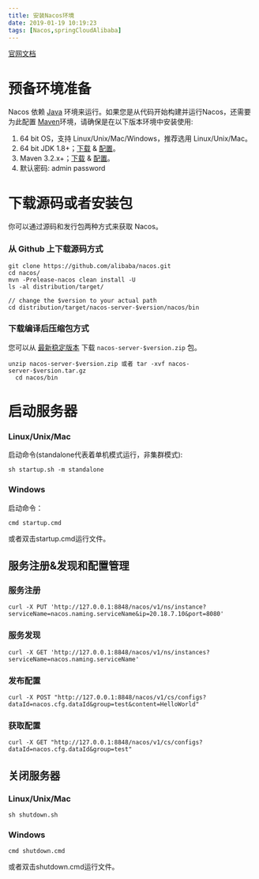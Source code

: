 ```yaml
---
title: 安装Nacos环境
date: 2019-01-19 10:19:23
tags: [Nacos,springCloudAlibaba]
---
```


[官网文档](https://nacos.io/zh-cn/docs/quick-start.html)

#  预备环境准备

Nacos 依赖 [Java](https://docs.oracle.com/cd/E19182-01/820-7851/inst_cli_jdk_javahome_t/) 环境来运行。如果您是从代码开始构建并运行Nacos，还需要为此配置 [Maven](https://maven.apache.org/index.html)环境，请确保是在以下版本环境中安装使用:

1. 64 bit OS，支持 Linux/Unix/Mac/Windows，推荐选用 Linux/Unix/Mac。
2. 64 bit JDK 1.8+；[下载](http://www.oracle.com/technetwork/java/javase/downloads/jdk8-downloads-2133151.html) & [配置](https://docs.oracle.com/cd/E19182-01/820-7851/inst_cli_jdk_javahome_t/)。
3. Maven 3.2.x+；[下载](https://maven.apache.org/download.cgi) & [配置](https://maven.apache.org/settings.html)。
4. 默认密码: admin password

<!--more-->

# 下载源码或者安装包

你可以通过源码和发行包两种方式来获取 Nacos。

### 从 Github 上下载源码方式

```
git clone https://github.com/alibaba/nacos.git
cd nacos/
mvn -Prelease-nacos clean install -U  
ls -al distribution/target/

// change the $version to your actual path
cd distribution/target/nacos-server-$version/nacos/bin
```

### 下载编译后压缩包方式

您可以从 [最新稳定版本](https://github.com/alibaba/nacos/releases) 下载 `nacos-server-$version.zip` 包。

```
unzip nacos-server-$version.zip 或者 tar -xvf nacos-server-$version.tar.gz
  cd nacos/bin
```

# 启动服务器

### Linux/Unix/Mac

启动命令(standalone代表着单机模式运行，非集群模式):

```
sh startup.sh -m standalone
```

### Windows

启动命令：

```
cmd startup.cmd
```

或者双击startup.cmd运行文件。

## 服务注册&发现和配置管理

### 服务注册

```
curl -X PUT 'http://127.0.0.1:8848/nacos/v1/ns/instance?serviceName=nacos.naming.serviceName&ip=20.18.7.10&port=8080'
```

### 服务发现

```
curl -X GET 'http://127.0.0.1:8848/nacos/v1/ns/instances?serviceName=nacos.naming.serviceName'
```

### 发布配置

```
curl -X POST "http://127.0.0.1:8848/nacos/v1/cs/configs?dataId=nacos.cfg.dataId&group=test&content=HelloWorld"
```

### 获取配置

```
curl -X GET "http://127.0.0.1:8848/nacos/v1/cs/configs?dataId=nacos.cfg.dataId&group=test"
```

## 关闭服务器

### Linux/Unix/Mac

```
sh shutdown.sh
```

### Windows

```
cmd shutdown.cmd
```

或者双击shutdown.cmd运行文件。



